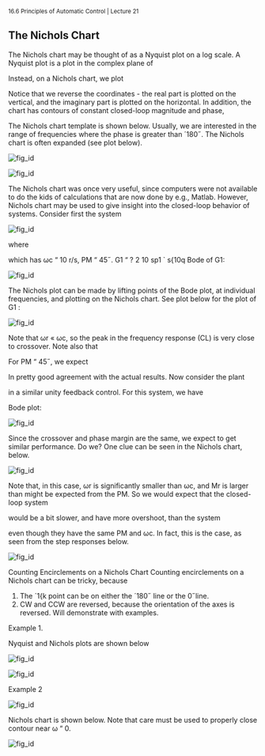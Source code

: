 <sup>16.6 Principles of Automatic Control | Lecture 21</sup>

## The Nichols Chart
The Nichols chart may be thought of as a Nyquist plot on a log scale. A Nyquist plot is a
plot in the complex plane of


Instead, on a Nichols chart, we plot

Notice that we reverse the coordinates - the real part is plotted on the vertical, and the
imaginary part is plotted on the horizontal.
In addition, the chart has contours of constant closed-loop magnitude and phase,

The Nichols chart template is shown below. Usually, we are interested in the range of
frequencies where the phase is greater than ´180˝. The Nichols chart is often expanded (see
plot below).

![fig_id](images/28/nichols-template.svg "Title Text")


![fig_id](images/28/nichols-template2.svg "Title Text")

The Nichols chart was once very useful, since computers were not available to do the kids of
calculations that are now done by e.g., Matlab.
However, Nichols chart may be used to give insight into the closed-loop behavior of systems.
Consider first the system

![fig_id](images/28/unity.svg "Title Text")

where

which has ωc “ 10 r/s, PM “ 45˝.
G1 “
?
2 10
sp1 ` s{10q
Bode of G1:

![fig_id](images/28/bode.svg "Title Text")

The Nichols plot can be made by lifting points of the Bode plot, at individual frequencies,
and plotting on the Nichols chart. See plot below for the plot of G1 :

![fig_id](images/28/nichols-chart.svg "Title Text")

Note that ωr « ωc, so the peak in the frequency response (CL) is very close to crossover.
Note also that

For PM “ 45˝, we expect

In pretty good agreement with the actual results.
Now consider the plant

in a similar unity feedback control. For this system, we have

Bode plot:

![fig_id](images/28/bode2.svg "Title Text")

Since the crossover and phase margin are the same, we expect to get similar performance.
Do we?
One clue can be seen in the Nichols chart, below.

![fig_id](images/28/nichols-chart2.svg "Title Text")

Note that, in this case, ωr is significantly smaller than ωc, and Mr is larger than might be expected from the PM. So we would expect that the closed-loop system



would be a bit slower, and have more overshoot, than the system

even though they have the same PM and ωc.
In fact, this is the case, as seen from the step responses below.


![fig_id](images/28/step.svg "Title Text")

Counting Encirclements on a Nichols Chart
Counting encirclements on a Nichols chart can be tricky, because
1. The ´1{k point can be on either the ´180˝ line or the 0˝line.
2. CW and CCW are reversed, because the orientation of the axes is reversed.
Will demonstrate with examples.

Example 1.

Nyquist and Nichols plots are shown below

![fig_id](images/28/n-n-plot.svg "Title Text")

![fig_id](images/28/n-n-plot2.svg "Title Text")

Example 2

![fig_id](images/28/pole-location.svg "Title Text")

Nichols chart is shown below. Note that care must be used to properly close contour near
ω “ 0.

![fig_id](images/28/nichols-chart3.svg "Title Text")
